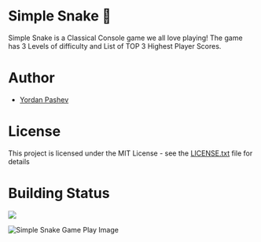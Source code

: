 # Simple Snake :snake:
Simple Snake is a Classical Console game we all love playing! 
The game has 3 Levels of difficulty and List of TOP 3 Highest Player Scores.

# Author
- [Yordan Pashev](https://github.com/YordanPashev)

# License
This project is licensed under the MIT License - see the [LICENSE.txt](https://github.com/YordanPashev/SImpleSnake/blob/main/LICENSE) file for details


# Building Status
![](https://img.shields.io/static/v1?label=Status&message=Succeded&color=success&style=plastic&logo=visual-studio)

![Simple Snake Game Play Image](https://www.linkpicture.com/q/SimpleSnakeIMG02.png)
